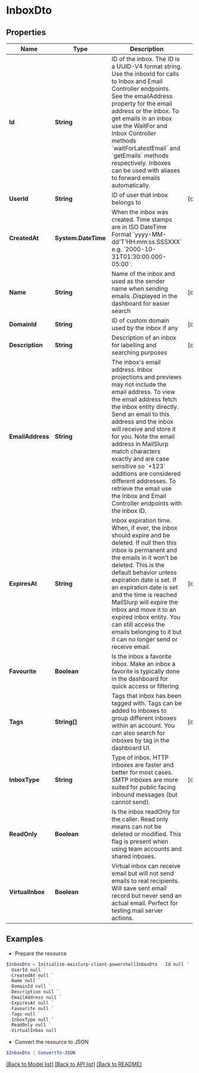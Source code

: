 # InboxDto
## Properties

Name | Type | Description | Notes
------------ | ------------- | ------------- | -------------
**Id** | **String** | ID of the inbox. The ID is a UUID-V4 format string. Use the inboxId for calls to Inbox and Email Controller endpoints. See the emailAddress property for the email address or the inbox. To get emails in an inbox use the WaitFor and Inbox Controller methods &#x60;waitForLatestEmail&#x60; and &#x60;getEmails&#x60; methods respectively. Inboxes can be used with aliases to forward emails automatically. | 
**UserId** | **String** | ID of user that inbox belongs to | [optional] 
**CreatedAt** | **System.DateTime** | When the inbox was created. Time stamps are in ISO DateTime Format &#x60;yyyy-MM-dd&#39;T&#39;HH:mm:ss.SSSXXX&#x60; e.g. &#x60;2000-10-31T01:30:00.000-05:00&#x60;. | 
**Name** | **String** | Name of the inbox and used as the sender name when sending emails .Displayed in the dashboard for easier search | [optional] 
**DomainId** | **String** | ID of custom domain used by the inbox if any | [optional] 
**Description** | **String** | Description of an inbox for labelling and searching purposes | [optional] 
**EmailAddress** | **String** | The inbox&#39;s email address. Inbox projections and previews may not include the email address. To view the email address fetch the inbox entity directly. Send an email to this address and the inbox will receive and store it for you. Note the email address in MailSlurp match characters exactly and are case sensitive so &#x60;+123&#x60; additions are considered different addresses. To retrieve the email use the Inbox and Email Controller endpoints with the inbox ID. | 
**ExpiresAt** | **String** | Inbox expiration time. When, if ever, the inbox should expire and be deleted. If null then this inbox is permanent and the emails in it won&#39;t be deleted. This is the default behavior unless expiration date is set. If an expiration date is set and the time is reached MailSlurp will expire the inbox and move it to an expired inbox entity. You can still access the emails belonging to it but it can no longer send or receive email. | [optional] 
**Favourite** | **Boolean** | Is the inbox a favorite inbox. Make an inbox a favorite is typically done in the dashboard for quick access or filtering | 
**Tags** | **String[]** | Tags that inbox has been tagged with. Tags can be added to inboxes to group different inboxes within an account. You can also search for inboxes by tag in the dashboard UI. | [optional] 
**InboxType** | **String** | Type of inbox. HTTP inboxes are faster and better for most cases. SMTP inboxes are more suited for public facing inbound messages (but cannot send). | [optional] 
**ReadOnly** | **Boolean** | Is the inbox readOnly for the caller. Read only means can not be deleted or modified. This flag is present when using team accounts and shared inboxes. | 
**VirtualInbox** | **Boolean** | Virtual inbox can receive email but will not send emails to real recipients. Will save sent email record but never send an actual email. Perfect for testing mail server actions. | 

## Examples

- Prepare the resource
```powershell
$InboxDto = Initialize-maislurp-client-powershellInboxDto  -Id null `
 -UserId null `
 -CreatedAt null `
 -Name null `
 -DomainId null `
 -Description null `
 -EmailAddress null `
 -ExpiresAt null `
 -Favourite null `
 -Tags null `
 -InboxType null `
 -ReadOnly null `
 -VirtualInbox null
```

- Convert the resource to JSON
```powershell
$InboxDto | ConvertTo-JSON
```

[[Back to Model list]](../README#documentation-for-models) [[Back to API list]](../README#documentation-for-api-endpoints) [[Back to README]](../README)

